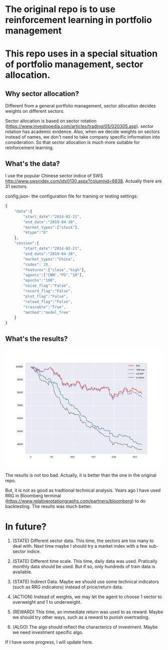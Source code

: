 # The original repo is to use reinforcement learning in portfolio management

# This repo uses in a special situation of portfolio management, sector allocation.

## Why sector allocation?
Different from a general portfolio management, sector allocation decides weights on different sectors.

Sector allocation is based on sector rotation (https://www.investopedia.com/articles/trading/05/020305.asp). sector rotation has academic evidence. Also, when we decide weights on sectors instead of names, we don't need to take company specific information into consideration. So that sector allocation is much more suitable for reinforcement learning.

## What's the data?

I use the popular Chinese sector indice of SWS http://www.swsindex.com/idx0130.aspx?columnid=8838. Actually there are 31 sectors. 



config.json- the configuration file for training or testing settings:

```javascript
{
	"data":{
		"start_date":"2014-02-21",
		"end_date":"2019-04-30",
		"market_types":["stock"],
		"ktype":"D"
	},
	"session":{
		"start_date":"2014-02-21",
		"end_date":"2019-04-30",
		"market_types":"China",
		"codes": 28,
		"features":["close","high"],
		"agents":["CNN","PG","10"],
		"epochs":"100",
		"noise_flag":"False",
		"record_flag":"False",
		"plot_flag":"False",
		"reload_flag":"False",
		"trainable":"True",
		"method":"model_free"
	}
}
```

## What's the results?

![Sector Rotation](https://github.com/MRYingLEE/SectorRotationByRL/blob/master/report/sector%20rotation.png "Sector Rotation")

The results is not too bad. Actually, it is better than the one in the original repo.

But, it is not as good as tradtional technical analysis. Years ago I have used RRG in Bloomberg terminal (https://www.relativerotationgraphs.com/partners/bloomberg) to do backtesting. The results was much better.


# In future?

1. (STATE) Different sector data. This time, the sectors are too many to deal with. Next time maybe I should try a market index with a few sub-sector indice.

2. (STATE) Different time scale. This time, daily data was used. Pratically monthly data should be used. But if so, only hundreds of  train data is available.

3. (STATE) Indirect Data. Maybe we should use some technical indicators (such as RRG indicators) instead of price/return data.

4. (ACTION) Instead of weights, we may let the agent to choose 1 sector to overweight and 1 to underweight.

5. (REWARD) This time, an immediate return was used to as reward. Maybe we should try other ways, such as a reward to punish overtrading.

6. (ALGO) The algo should reflect the characterics of investment. Maybe we need investment specific algo.

If I have some progress, I will update here.
